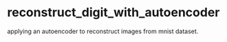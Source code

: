 # reconstruct_digit_with_autoencoder
applying an autoencoder to reconstruct images from mnist dataset. 
